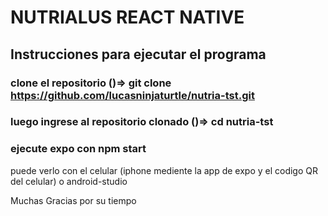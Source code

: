 # NUTRIALUS REACT NATIVE

## Instrucciones para ejecutar el programa

### clone el repositorio ()=>   git clone https://github.com/lucasninjaturtle/nutria-tst.git

### luego ingrese al repositorio clonado ()=> cd nutria-tst

### ejecute expo con npm start

puede verlo con el celular (iphone mediente la app de expo y el codigo QR del celular) o android-studio

Muchas Gracias por su tiempo
